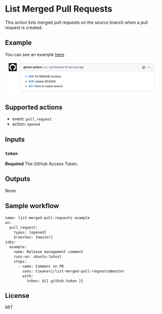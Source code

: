List Merged Pull Requests
===

This action lists merged pull requests on the source branch when a pull request is created.

## Example
You can see an example [here](https://github.com/tiwanari/list-merged-pull-requests/pull/30).

![comment_from_bot](./docs/comment_from_bot.png)

## Supported actions
- event: `pull_request`
- action: `opened`

## Inputs

### `token`

**Required** The GitHub Access Token.

## Outputs

None

## Sample workflow

```
name: list-merged-pull-requests example
on:
  pull_request:
    types: [opened]
    branches: [master]
jobs:
  example:
    name: Release management comment
    runs-on: ubuntu-latest
    steps:
      - name: Comment on PR
        uses: tiwanari/list-merged-pull-requests@master
        with:
          token: ${{ github.token }}
```

## License
MIT
